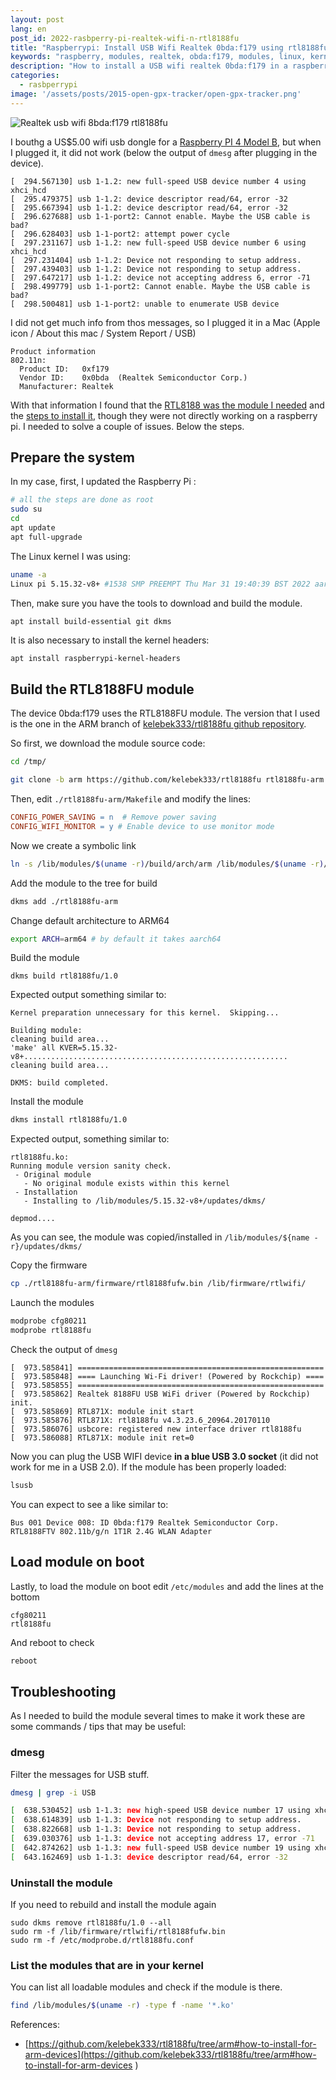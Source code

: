 ```yaml
---
layout: post
lang: en
post_id: 2022-rasbperry-pi-realtek-wifi-n-rtl8188fu
title: "Raspberrypi: Install USB Wifi Realtek 0bda:f179 using rtl8188fu module"
keywords: "raspberry, modules, realtek, obda:f179, modules, linux, kernel, rtl8188fu"
description: "How to install a USB wifi realtek 0bda:f179 in a raspberry pi 4 model B using the linux kernel module RTL8188FU"
categories:
  - rasbperrypi
image: '/assets/posts/2015-open-gpx-tracker/open-gpx-tracker.png'
---
```


![Realtek usb wifi 8bda:f179 rtl8188fu](/assets/posts/2022-rpi-usb-wifi/realtek-usb-wifi-0bda-f179-rtl8188fu.jpg)

I bouthg a US$5.00 wifi usb dongle for a [Raspberry PI 4 Model B](https://www.raspberrypi.com/products/raspberry-pi-4-model-b/specifications/), but when I plugged it, it did not work (below the output of `dmesg` after plugging in the device). 

```
[  294.567130] usb 1-1.2: new full-speed USB device number 4 using xhci_hcd
[  295.479375] usb 1-1.2: device descriptor read/64, error -32
[  295.667394] usb 1-1.2: device descriptor read/64, error -32
[  296.627688] usb 1-1-port2: Cannot enable. Maybe the USB cable is bad?
[  296.628403] usb 1-1-port2: attempt power cycle
[  297.231167] usb 1-1.2: new full-speed USB device number 6 using xhci_hcd
[  297.231404] usb 1-1.2: Device not responding to setup address.
[  297.439403] usb 1-1.2: Device not responding to setup address.
[  297.647217] usb 1-1.2: device not accepting address 6, error -71
[  298.499779] usb 1-1-port2: Cannot enable. Maybe the USB cable is bad?
[  298.500481] usb 1-1-port2: unable to enumerate USB device
```

I did not get much info from thos messages, so I plugged it in a Mac (Apple icon / About this mac / System Report / USB)	
```
Product information 
802.11n:
  Product ID:	0xf179
  Vendor ID:	0x0bda  (Realtek Semiconductor Corp.)
  Manufacturer:	Realtek
```

With that information I found that the [RTL8188 was the module I needed](https://askubuntu.com/questions/1062402/cant-find-wifi-drivers-for-0bdaf179-realtek-semiconductor-corp) and the [steps to install it](https://github.com/kelebek333/rtl8188fu/tree/arm#how-to-install-for-arm-devices), though they were not directly working on a raspberry pi. I needed to solve a couple of issues. Below the steps.



## Prepare the system

In my case, first, I updated the Raspberry Pi :

```bash
# all the steps are done as root
sudo su  
cd
apt update
apt full-upgrade
```

The Linux kernel I was using:
```bash
uname -a
Linux pi 5.15.32-v8+ #1538 SMP PREEMPT Thu Mar 31 19:40:39 BST 2022 aarch64 GNU/Linux
```

Then, make sure you have the tools to download and build the module.

```bash
apt install build-essential git dkms
```
It is also necessary to install the kernel headers:

```
apt install raspberrypi-kernel-headers
```

## Build the RTL8188FU module

The device 0bda:f179 uses the RTL8188FU module. The version that I used is the one in the ARM branch of [kelebek333/rtl8188fu github repository](https://github.com/kelebek333/rtl8188fu/tree/arm#how-to-install-for-arm-devices).

So first, we download the module source code:

```bash
cd /tmp/

git clone -b arm https://github.com/kelebek333/rtl8188fu rtl8188fu-arm
```
Then, edit `./rtl8188fu-arm/Makefile` and modify the lines:

```Makefile
CONFIG_POWER_SAVING = n  # Remove power saving
CONFIG_WIFI_MONITOR = y # Enable device to use monitor mode 
```

Now we create a symbolic link 
```bash
ln -s /lib/modules/$(uname -r)/build/arch/arm /lib/modules/$(uname -r)/build/arch/armv7l
```

Add the module to the tree for build
```bash
dkms add ./rtl8188fu-arm
```

Change default architecture to ARM64
```bash
export ARCH=arm64 # by default it takes aarch64
```

Build the module
```
dkms build rtl8188fu/1.0
```

Expected output something similar to:
```
Kernel preparation unnecessary for this kernel.  Skipping...

Building module:
cleaning build area...
'make' all KVER=5.15.32-v8+...........................................................
cleaning build area...

DKMS: build completed.
```

Install the module
```bash
dkms install rtl8188fu/1.0
```

Expected output, something similar to:
```
rtl8188fu.ko:
Running module version sanity check.
 - Original module
   - No original module exists within this kernel
 - Installation
   - Installing to /lib/modules/5.15.32-v8+/updates/dkms/

depmod....
```

As you can see, the module was copied/installed in `/lib/modules/${name -r}/updates/dkms/`

Copy the firmware
```bash
cp ./rtl8188fu-arm/firmware/rtl8188fufw.bin /lib/firmware/rtlwifi/
```

Launch the modules
```bash
modprobe cfg80211
modprobe rtl8188fu
```

Check the output of `dmesg`
```
[  973.585841] =======================================================
[  973.585848] ==== Launching Wi-Fi driver! (Powered by Rockchip) ====
[  973.585855] =======================================================
[  973.585862] Realtek 8188FU USB WiFi driver (Powered by Rockchip) init.
[  973.585869] RTL871X: module init start
[  973.585876] RTL871X: rtl8188fu v4.3.23.6_20964.20170110
[  973.586076] usbcore: registered new interface driver rtl8188fu
[  973.586088] RTL871X: module init ret=0
```

Now you can plug the USB WIFI device **in a blue USB 3.0 socket** (it did not work for me in a USB 2.0). If the module has been properly loaded:

```bash
lsusb
```

You can expect to see a like similar to:
```
Bus 001 Device 008: ID 0bda:f179 Realtek Semiconductor Corp. RTL8188FTV 802.11b/g/n 1T1R 2.4G WLAN Adapter
```

## Load module on boot

Lastly, to load the module on boot edit `/etc/modules` and add the lines at the bottom

```
cfg80211
rtl8188fu
```

And reboot to check
```bash
reboot
```


## Troubleshooting

As I needed to build the module several times to make it work these are some commands / tips that may be useful:


### dmesg 

Filter the messages for USB stuff.

```bash
dmesg | grep -i USB

[  638.530452] usb 1-1.3: new high-speed USB device number 17 using xhci_hcd
[  638.614839] usb 1-1.3: Device not responding to setup address.
[  638.822668] usb 1-1.3: Device not responding to setup address.
[  639.030376] usb 1-1.3: device not accepting address 17, error -71
[  642.874262] usb 1-1.3: new full-speed USB device number 19 using xhci_hcd
[  643.162469] usb 1-1.3: device descriptor read/64, error -32
```

### Uninstall the module

If you need to rebuild and install the module again

```
sudo dkms remove rtl8188fu/1.0 --all
sudo rm -f /lib/firmware/rtlwifi/rtl8188fufw.bin
sudo rm -f /etc/modprobe.d/rtl8188fu.conf
```

### List the modules that are in your kernel

You can list all loadable modules and check if the module is there.

```bash 
find /lib/modules/$(uname -r) -type f -name '*.ko' 
```



References: 
* [https://github.com/kelebek333/rtl8188fu/tree/arm#how-to-install-for-arm-devices](https://github.com/kelebek333/rtl8188fu/tree/arm#how-to-install-for-arm-devices
)

